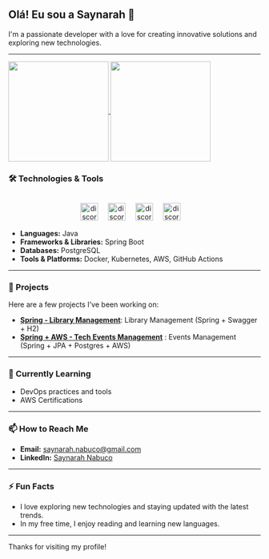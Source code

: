  ## Olá! Eu sou a Saynarah 👋

I'm a passionate developer with a love for creating innovative solutions and exploring new technologies.

---

<a href="https://github.com/saynarah/github-readme-stats">
  <img height=200 align="center" src="https://github-readme-stats.vercel.app/api?username=saynarah&theme=algolia&show_icons=true" />
</a>
<a href="https://github.com/saynarah/convoychat">
  <img height=200 align="center" src="https://github-readme-stats.vercel.app/api/top-langs?username=saynarah&layout=compact&langs_count=8&card_width=320&theme=algolia" />
</a>


### 🛠️ Technologies & Tools

<br clear="both">

<div align="center">
  <img src="https://img.shields.io/badge/java-%23ED8B00.svg?style=for-the-badge&logo=openjdk&logoColor=white" height="35" alt="discordjs logo"/>
  <img width="12" />
  <img src="https://img.shields.io/badge/spring-%236DB33F.svg?style=for-the-badge&logo=spring&logoColor=white" height="35" alt="discordjs logo"/>
  <img width="12" />
  <img src="https://img.shields.io/badge/GIT-E44C30?style=for-the-badge&logo=git&logoColor=white" height="35" alt="discordjs logo"/>
  <img width="12" />
  <img src="https://img.shields.io/badge/PostgreSQL-000?style=for-the-badge&logo=postgresql" height="35" alt="discordjs logo"/>
  <img width="12" />
</div>

- **Languages:** Java
- **Frameworks & Libraries:** Spring Boot
- **Databases:** PostgreSQL
- **Tools & Platforms:** Docker, Kubernetes, AWS, GitHub Actions

---

### 🚀 Projects

Here are a few projects I've been working on:

- **[Spring - Library Management](https://github.com/saynarah/Library-Management)**: Library Management (Spring + Swagger + H2)
- **[Spring + AWS - Tech Events Management](https://github.com/saynarah/tech-events-management-back-end-project)** : Events Management (Spring + JPA + Postgres + AWS)

---

### 🌱 Currently Learning

- DevOps practices and tools
- AWS Certifications

---

### 📫 How to Reach Me

- **Email:** [saynarah.nabuco@gmail.com](mailto:saynarah.nabuco@gmail.com)
- **LinkedIn:** [Saynarah Nabuco](https://www.linkedin.com/in/saynarah-nabuco/)


---

### ⚡ Fun Facts

- I love exploring new technologies and staying updated with the latest trends.
- In my free time, I enjoy reading and learning new languages.

---

Thanks for visiting my profile! 
